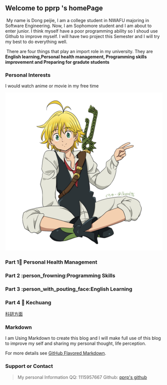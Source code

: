## Welcome to pprp 's homePage

​	My name is Dong peijie, I am a college student in NWAFU majoring in Software Engineering. Now, I am Sophomore student and I am about to enter junior. I think myself have a poor programming ability so I shoud use Github to improve myself. I will have two project this Semester and I will try my best to do everything well. 

​	There are four things that play an import role in my university. They are **English learning,Personal health management, Programming skills improvement and Preparing for gradute students**

### Personal Interests

I would watch anime or movie in my free time

![](./pic/11.jpg)



### Part 1:information_desk_person: Personal Health Management



### Part 2 :person_frowning:Programming Skills 



### Part 3 :person_with_pouting_face:English Learning



### Part 4 :person_fencing: Kechuang

[科研方面](./doc/科研方面.md)



### Markdown

I am Using Markdown to create this blog and I will make full use of this blog to improve my self and sharing my personal thought, life perception.

For more details see [GitHub Flavored Markdown](https://guides.github.com/features/mastering-markdown/).


### Support or Contact

> My personal Information
> QQ: 1115957667
> Github: [pprp's github](www.github.com/pprp)
